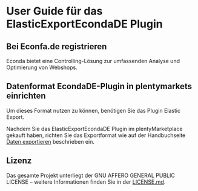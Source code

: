 
# User Guide für das ElasticExportEcondaDE Plugin

<div class="container-toc"></div>

## Bei Econfa.de registrieren

Econda bietet eine Controlling-Lösung zur umfassenden Analyse und Optimierung von Webshops.

## Datenformat EcondaDE-Plugin in plentymarkets einrichten

Um dieses Format nutzen zu können, benötigen Sie das Plugin Elastic Export.

Nachdem Sie das ElasticExportEcondaDE Plugin im plentyMarketplace gekauft haben, richten Sie das Exportformat wie auf der Handbuchseite [Daten exportieren](https://www.plentymarkets.eu/handbuch/datenaustausch/daten-exportieren/#4) beschrieben ein.

## Lizenz

Das gesamte Projekt unterliegt der GNU AFFERO GENERAL PUBLIC LICENSE – weitere Informationen finden Sie in der [LICENSE.md](https://github.com/plentymarkets/plugin-elastic-export-twenga-com/blob/master/LICENSE.md).
